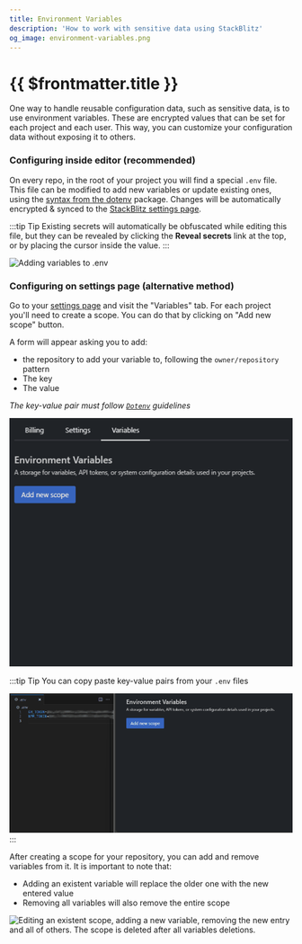 ```yaml
---
title: Environment Variables
description: 'How to work with sensitive data using StackBlitz'
og_image: environment-variables.png
---
```


# {{ $frontmatter.title }}

One way to handle reusable configuration data, such as sensitive data, is to use environment variables. These are encrypted values that can be set for each project and each user. This way, you can customize your configuration data without exposing it to others.

### Configuring inside editor (recommended)

On every repo, in the root of your project you will find a special `.env` file. This file can be modified to add new variables or update existing ones, using the [syntax from the dotenv](https://npmjs.com/package/dotenv) package. Changes will be automatically encrypted & synced to the [StackBlitz settings page](#configuring-on-settings-page-alternative-method).

:::tip Tip
Existing secrets will automatically be obfuscated while editing this file, but they can be revealed by clicking the __Reveal secrets__ link at the top, or by placing the cursor inside the value.
:::

<img lang="en" src="./assets/adding-dotenv-variables.gif" alt="Adding variables to .env" />


### Configuring on settings page (alternative method)

Go to your [settings page](https://stackblitz.com/settings/variables) and visit the "Variables" tab. 
For each project you'll need to create a scope. You can do that by clicking on "Add new scope" button.

A form will appear asking you to add:
 - the repository to add your variable to, following the `owner/repository` pattern
 - The key 
 - The value  

 _The key-value pair must follow [`Dotenv`](https://hexdocs.pm/dotenvy/0.7.0/dotenv-file-format.html) guidelines_

<img lang="en" src="./assets/add-new-scope.gif" alt="Add new environment scope" />

:::tip Tip
You can copy paste key-value pairs from your `.env` files

<img lang="en" src="./assets/copy-paste-env.gif" alt="Copying and pasting key-value pair from an existing .env file" />
:::

After creating a scope for your repository, you can add and remove variables from it. It is important to note that:
 - Adding an existent variable will replace the older one with the new entered value
 - Removing all variables will also remove the entire scope

<img lang="en" src="./assets/updating-variables-scope.gif" alt="Editing an existent scope, adding a new variable, removing the new entry and all of others. The scope is deleted after all variables deletions." />
 